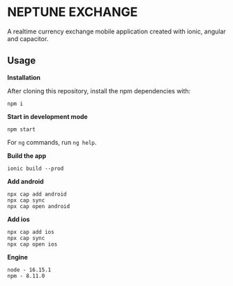 # NEPTUNE EXCHANGE

A realtime currency exchange mobile application created with ionic, angular and capacitor.

## Usage

**Installation**

After cloning this repository, install the npm dependencies with:

    npm i

**Start in development mode**

    npm start

For `ng` commands, run `ng help`.

**Build the app**

    ionic build --prod

**Add android**

    npx cap add android
    npx cap sync
    npx cap open android

**Add ios**

    npx cap add ios
    npx cap sync
    npx cap open ios

**Engine**

    node - 16.15.1
    npm - 8.11.0
